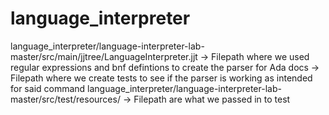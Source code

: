 # language_interpreter
language_interpreter/language-interpreter-lab-master/src/main/jjtree/LanguageInterpreter.jjt -> Filepath where we used regular expressions and bnf defintions to create the parser for Ada
docs -> Filepath where we create tests to see if the parser is working as intended for said command
language_interpreter/language-interpreter-lab-master/src/test/resources/ -> Filepath are what we passed in to test
